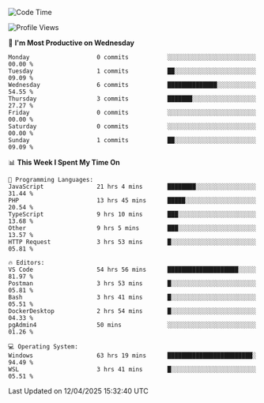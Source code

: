 <!--START_SECTION:waka-->
![Code Time](http://img.shields.io/badge/Code%20Time-4%2C619%20hrs%2038%20mins-blue)

![Profile Views](http://img.shields.io/badge/Profile%20Views-8-blue)

📅 **I'm Most Productive on Wednesday** 

```text
Monday                   0 commits           ░░░░░░░░░░░░░░░░░░░░░░░░░   00.00 % 
Tuesday                  1 commits           ██░░░░░░░░░░░░░░░░░░░░░░░   09.09 % 
Wednesday                6 commits           ██████████████░░░░░░░░░░░   54.55 % 
Thursday                 3 commits           ███████░░░░░░░░░░░░░░░░░░   27.27 % 
Friday                   0 commits           ░░░░░░░░░░░░░░░░░░░░░░░░░   00.00 % 
Saturday                 0 commits           ░░░░░░░░░░░░░░░░░░░░░░░░░   00.00 % 
Sunday                   1 commits           ██░░░░░░░░░░░░░░░░░░░░░░░   09.09 % 
```


📊 **This Week I Spent My Time On** 

```text
💬 Programming Languages: 
JavaScript               21 hrs 4 mins       ████████░░░░░░░░░░░░░░░░░   31.44 % 
PHP                      13 hrs 45 mins      █████░░░░░░░░░░░░░░░░░░░░   20.54 % 
TypeScript               9 hrs 10 mins       ███░░░░░░░░░░░░░░░░░░░░░░   13.68 % 
Other                    9 hrs 5 mins        ███░░░░░░░░░░░░░░░░░░░░░░   13.57 % 
HTTP Request             3 hrs 53 mins       █░░░░░░░░░░░░░░░░░░░░░░░░   05.81 % 

🔥 Editors: 
VS Code                  54 hrs 56 mins      ████████████████████░░░░░   81.97 % 
Postman                  3 hrs 53 mins       █░░░░░░░░░░░░░░░░░░░░░░░░   05.81 % 
Bash                     3 hrs 41 mins       █░░░░░░░░░░░░░░░░░░░░░░░░   05.51 % 
DockerDesktop            2 hrs 54 mins       █░░░░░░░░░░░░░░░░░░░░░░░░   04.33 % 
pgAdmin4                 50 mins             ░░░░░░░░░░░░░░░░░░░░░░░░░   01.26 % 

💻 Operating System: 
Windows                  63 hrs 19 mins      ████████████████████████░   94.49 % 
WSL                      3 hrs 41 mins       █░░░░░░░░░░░░░░░░░░░░░░░░   05.51 % 
```


 Last Updated on 12/04/2025 15:32:40 UTC
<!--END_SECTION:waka-->
